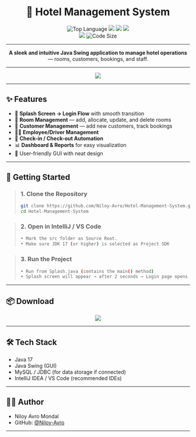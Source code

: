 <h1 align="center">🏨 Hotel Management System</h1>

<p align="center">
  <img src="https://img.shields.io/github/languages/top/Niloy-Avro/Hotel-Management-System?color=orange&style=for-the-badge" alt="Top Language"/>
  <img src="https://img.shields.io/github/last-commit/Niloy-Avro/Hotel-Management-System?style=for-the-badge&color=brightgreen&label=Last%20Commit" />
  <img src="https://img.shields.io/badge/Database-MySQL-4479A1?color=1752bf&style=for-the-badge" />
  <img src="https://img.shields.io/badge/GUI-Java%20Swing-FF6F00?color=red&style=for-the-badge" />
  <br><img src="https://img.shields.io/github/repo-size/Niloy-Avro/Hotel-Management-System?color=purple&style=for-the-badge"/>
  <img src="https://img.shields.io/github/languages/code-size/Niloy-Avro/Hotel-Management-System?style=for-the-badge" alt="Code Size">
</p>

---

<p align="center">
  <b>A sleek and intuitive <b>Java Swing</b> application to manage hotel operations </b><br>— rooms, customers, bookings, and staff.
</p>

---

<p align="center">
  <img src="https://readme-typing-svg.demolab.com?font=Fira+Code&size=24&pause=1000&color=1752bf&center=true&vCenter=true&width=600&lines=Java+%7C+MySQL+%7C+Swing;Hotel+Management+System+&repeat=true" />
</p>

---

## ✨ Features

- 🌟 **Splash Screen → Login Flow** with smooth transition  
- 🏢 **Room Management** — add, allocate, update, and delete rooms  
- 👥 **Customer Management** — add new customers, track bookings  
- 👨‍💼 **Employee/Driver Management**  
- 🧾 **Check-in / Check-out Automation**  
- 📊 **Dashboard & Reports** for easy visualization  
- 🎨 User-friendly GUI with neat design  

---

## 🚀 Getting Started

> ### **1. Clone the Repository**
> ```bash
> git clone https://github.com/Niloy-Avro/Hotel-Management-System.git
> cd Hotel-Management-System
>```

>### **2. Open in IntelliJ / VS Code**
> ```bash
> • Mark the src folder as Source Root.
> • Make sure JDK 17 (or higher) is selected as Project SDK
> ```

>### **3. Run the Project**
>```bash
> • Run from Splash.java (contains the main() method)  
> • Splash screen will appear → after 2 seconds → Login page opens
>```

---

## 📦 Download

<p align="center">
  <a href="https://github.com/Niloy-Avro/Hotel-Management-System/releases/download/v1.0/HMSystem-setup.exe">
    <img src="https://img.shields.io/badge/Download-Setup%20File-blue?style=for-the-badge" />
  </a>
</p>

---

## 🛠️ Tech Stack
- Java 17
- Java Swing (GUI)
- MySQL / JDBC (for data storage if connected)
- IntelliJ IDEA / VS Code (recommended IDEs)

---
## 👨‍💻 Author

- Niloy Avro Mondal  
- GitHub: [@Niloy-Avro](https://github.com/Niloy-Avro)

---

